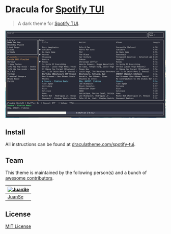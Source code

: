 # Dracula for [Spotify TUI](https://github.com/Rigellute/spotify-tui)

> A dark theme for [Spotify TUI](https://github.com/Rigellute/spotify-tui).

![Screenshot](./screenshot.png)

## Install

All instructions can be found at [draculatheme.com/spotify-tui](https://draculatheme.com/spotify-tui).

## Team

This theme is maintained by the following person(s) and a bunch of [awesome contributors](https://github.com/dracula/spotify-tui/graphs/contributors).

[![JuanSe](https://github.com/juanscr.png?size=100)](https://github.com/juanscr) |
--- |
[JuanSe](https://github.com/juanscr) |

## License

[MIT License](./LICENSE)
